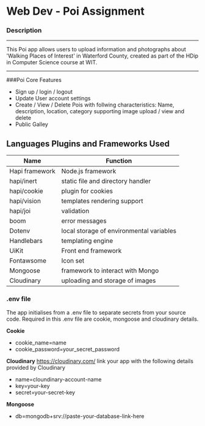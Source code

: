 # Web Dev - Poi Assignment

### Description
_________
This Poi app allows users to upload information and photographs about 'Walking Places of Interest' in Waterford County, created as part of the HDip in Computer Science course at WIT.

--------
###Poi Core Features
* Sign up / login / logout
* Update User account settings
* Create / View / Delete Pois with follwing characteristics: Name, description, location, category supporting image upload / view and delete
* Public Galley

## Languages Plugins and Frameworks Used

| Name | Function |
| ---- | ----|
| Hapi framework | Node.js framework |
|hapi/inert| static file and directory handler |
|hapi/cookie| plugin for cookies|
|hapi/vision| templates rendering support|
|hapi/joi| validation|
|boom| error messages|
|Dotenv| local storage of environmental variables|
| Handlebars| templating engine|
| UiKit | Front end framework|
| Fontawsome | Icon set |
|Mongoose| framework to interact with Mongo|
|Cloudinary| uploading and storage of images|

### .env file
The app initialises from a .env file to separate secrets from your source code.
Required in this .env file are cookie, mongoose and cloudinary details.

**Cookie**
* cookie_name=name
* cookie_password=your_secret_password

**Cloudinary**
 https://cloudinary.com/ link your app with the following details provided by Cloudinary

* name=cloundinary-account-name
* key=your-key
* secret=your-secret-key

**Mongoose**
* db=mongodb+srv://paste-your-database-link-here



